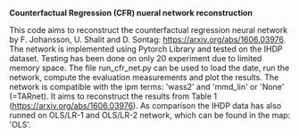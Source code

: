 **Counterfactual Regression (CFR) nueral network reconstruction**

This code aims to reconstruct the counterfactual regression neural network by F. Johansson, U. Shalit and D. Sontag: 
https://arxiv.org/abs/1606.03976. The network is implemented using Pytorch Library and tested on the IHDP dataset. Testing
has been done on only 20 experiment due to limited memory space. The file run_cfr_net.py can be used to load the date, 
run the network, compute the evaluation measurements and plot the results. The network is compatible with the ipm terms: 
'wass2' and 'mmd_lin' or 'None' (=TARnet). It aims to reconstruct the results from Table 1 (https://arxiv.org/abs/1606.03976).
As comparison the IHDP data has also runned on OLS/LR-1 and OLS/LR-2 network, which can be found in the map: 'OLS'. 

